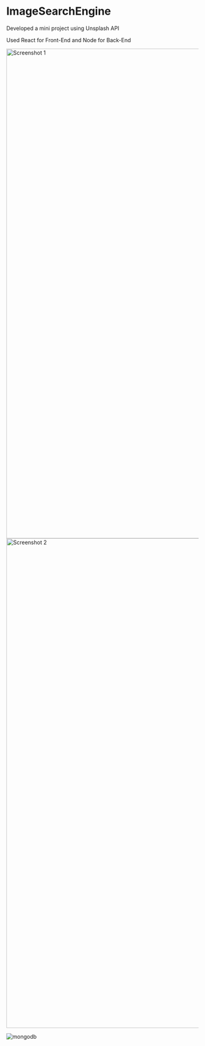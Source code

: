# ImageSearchEngine
 
Developed a mini project using Unsplash API

Used React for Front-End and Node for Back-End 





<img width="1280" alt="Screenshot 1" src="https://user-images.githubusercontent.com/87773696/168421443-d42aa2af-12f0-4745-a0eb-1ad1d080b166.png">


<img width="1280" alt="Screenshot 2" src="https://user-images.githubusercontent.com/87773696/168421445-533c5010-9955-427e-ba68-0fe401a255ba.png">


![mongodb](https://user-images.githubusercontent.com/87773696/168421484-3cba39e4-ab54-4e1f-9bc2-00f7a2d6441e.png)
